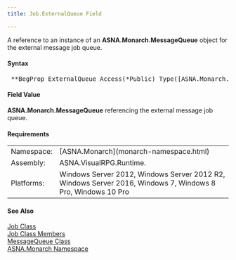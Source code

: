 ```yaml
---
title: Job.ExternalQueue Field

---
```


A reference to an instance of an **ASNA.Monarch.MessageQueue** object for the external message job queue.
<!-- start -->

#### Syntax
<pre class="prettyprint"> **BegProp ExternalQueue Access(*Public) Type([ASNA.Monarch.MessageQueue](message-queue-class.html))**       </pre>

<!-- start -->

#### Field Value
**ASNA.Monarch.MessageQueue** referencing the external message job queue.
<!-- start -->

#### Requirements
<table class="dttable" cellspacing="0" cellpadding="4" width="60%">
           <colgroup>
            <col width="15%" style="font-weight:bold" />
            <col width="85%" />
          </colgroup>
          <tr>
            <td>Namespace:</td>
            <td>[ASNA.Monarch](monarch-namespace.html)</td>
          </tr>
          <tr>
            <td>Assembly:</td>
            <td>ASNA.VisualRPG.Runtime.</td>
          </tr>
         <tr>
            <td>Platforms:</td>
            <td> Windows Server 2012, Windows Server 2012 R2, Windows Server 2016, Windows 7, Windows 8 Pro, Windows 10 Pro</td>
         </tr>
</table>

<!-- end -->

#### See Also
[Job Class](job-class.html) <br clear="none" /> [Job Class Members](job-members.html) <br clear="none" /> [ MessageQueue Class](message-queue-class.html) <br clear="none" /> [ASNA.Monarch Namespace](monarch-namespace.html) 
